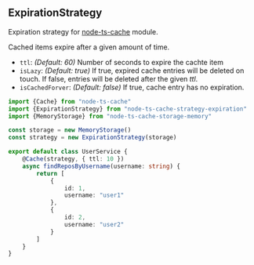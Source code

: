 ## ExpirationStrategy

Expiration strategy for [node-ts-cache](https://github.com/havsar/node-ts-cache) module.

Cached items expire after a given amount of time.

-   `ttl`: _(Default: 60)_ Number of seconds to expire the cachte item
-   `isLazy`: _(Default: true)_ If true, expired cache entries will be deleted on touch. If false, entries will be deleted after the given _ttl_.
-   `isCachedForver`: _(Default: false)_ If true, cache entry has no expiration.

```ts
import {Cache} from "node-ts-cache"
import {ExpirationStrategy} from "node-ts-cache-strategy-expiration"
import {MemoryStorage} from "node-ts-cache-storage-memory"

const storage = new MemoryStorage()
const strategy = new ExpirationStrategy(storage)

export default class UserService {
    @Cache(strategy, { ttl: 10 })
    async findReposByUsername(username: string) {
        return [
            {
                id: 1,
                username: "user1"
            },
            {
                id: 2,
                username: "user2"
            }
        ]
    }
}
```
